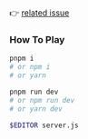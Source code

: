 👉 [related issue](https://github.com/vitejs/vite/issues/1016)

### How To Play

```bash
pnpm i
# or npm i
# or yarn

pnpm run dev
# or npm run dev
# or yarn dev

$EDITOR server.js
```
